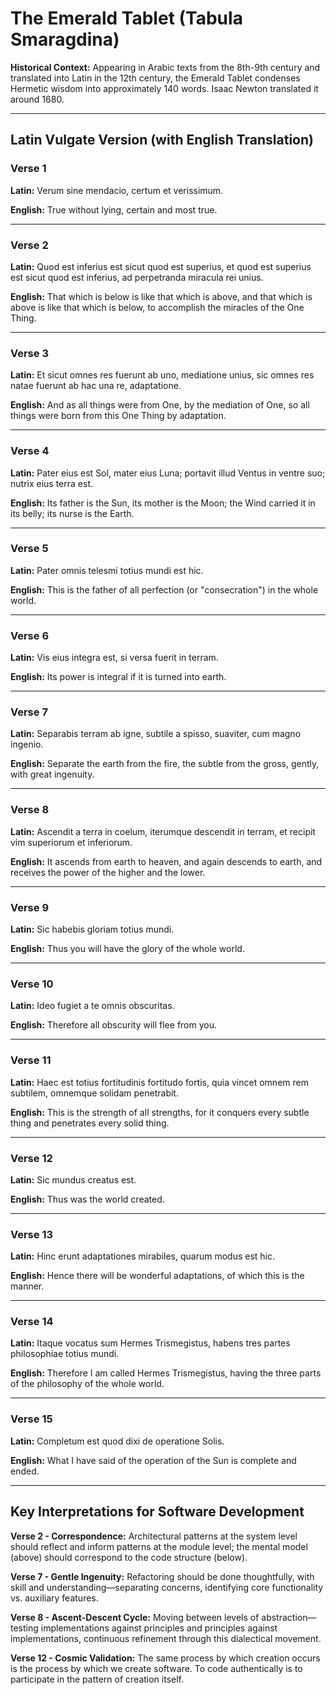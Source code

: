 # The Emerald Tablet (Tabula Smaragdina)

**Historical Context:** Appearing in Arabic texts from the 8th-9th century and translated into Latin in the 12th century, the Emerald Tablet condenses Hermetic wisdom into approximately 140 words. Isaac Newton translated it around 1680.

---

## Latin Vulgate Version (with English Translation)

### Verse 1
**Latin:** Verum sine mendacio, certum et verissimum.

**English:** True without lying, certain and most true.

---

### Verse 2
**Latin:** Quod est inferius est sicut quod est superius, et quod est superius est sicut quod est inferius, ad perpetranda miracula rei unius.

**English:** That which is below is like that which is above, and that which is above is like that which is below, to accomplish the miracles of the One Thing.

---

### Verse 3
**Latin:** Et sicut omnes res fuerunt ab uno, mediatione unius, sic omnes res natae fuerunt ab hac una re, adaptatione.

**English:** And as all things were from One, by the mediation of One, so all things were born from this One Thing by adaptation.

---

### Verse 4
**Latin:** Pater eius est Sol, mater eius Luna; portavit illud Ventus in ventre suo; nutrix eius terra est.

**English:** Its father is the Sun, its mother is the Moon; the Wind carried it in its belly; its nurse is the Earth.

---

### Verse 5
**Latin:** Pater omnis telesmi totius mundi est hic.

**English:** This is the father of all perfection (or "consecration") in the whole world.

---

### Verse 6
**Latin:** Vis eius integra est, si versa fuerit in terram.

**English:** Its power is integral if it is turned into earth.

---

### Verse 7
**Latin:** Separabis terram ab igne, subtile a spisso, suaviter, cum magno ingenio.

**English:** Separate the earth from the fire, the subtle from the gross, gently, with great ingenuity.

---

### Verse 8
**Latin:** Ascendit a terra in coelum, iterumque descendit in terram, et recipit vim superiorum et inferiorum.

**English:** It ascends from earth to heaven, and again descends to earth, and receives the power of the higher and the lower.

---

### Verse 9
**Latin:** Sic habebis gloriam totius mundi.

**English:** Thus you will have the glory of the whole world.

---

### Verse 10
**Latin:** Ideo fugiet a te omnis obscuritas.

**English:** Therefore all obscurity will flee from you.

---

### Verse 11
**Latin:** Haec est totius fortitudinis fortitudo fortis, quia vincet omnem rem subtilem, omnemque solidam penetrabit.

**English:** This is the strength of all strengths, for it conquers every subtle thing and penetrates every solid thing.

---

### Verse 12
**Latin:** Sic mundus creatus est.

**English:** Thus was the world created.

---

### Verse 13
**Latin:** Hinc erunt adaptationes mirabiles, quarum modus est hic.

**English:** Hence there will be wonderful adaptations, of which this is the manner.

---

### Verse 14
**Latin:** Itaque vocatus sum Hermes Trismegistus, habens tres partes philosophiae totius mundi.

**English:** Therefore I am called Hermes Trismegistus, having the three parts of the philosophy of the whole world.

---

### Verse 15
**Latin:** Completum est quod dixi de operatione Solis.

**English:** What I have said of the operation of the Sun is complete and ended.

---

## Key Interpretations for Software Development

**Verse 2 - Correspondence:** Architectural patterns at the system level should reflect and inform patterns at the module level; the mental model (above) should correspond to the code structure (below).

**Verse 7 - Gentle Ingenuity:** Refactoring should be done thoughtfully, with skill and understanding—separating concerns, identifying core functionality vs. auxiliary features.

**Verse 8 - Ascent-Descent Cycle:** Moving between levels of abstraction—testing implementations against principles and principles against implementations, continuous refinement through this dialectical movement.

**Verse 12 - Cosmic Validation:** The same process by which creation occurs is the process by which we create software. To code authentically is to participate in the pattern of creation itself.
